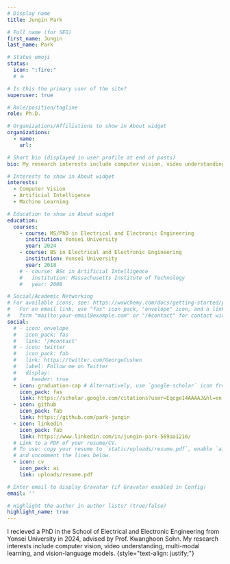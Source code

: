 ```yaml
---
# Display name
title: Jungin Park

# Full name (for SEO)
first_name: Jungin
last_name: Park

# Status emoji
status:
  icon: ":fire:"
  # ☕️

# Is this the primary user of the site?
superuser: true

# Role/position/tagline
role: Ph.D.

# Organizations/Affiliations to show in About widget
organizations:
  - name: 
    url: 

# Short bio (displayed in user profile at end of posts)
bio: My research interests include computer vision, video understanding, multimodal learning, and vision-language models.

# Interests to show in About widget
interests:
  - Computer Vision
  - Artificial Intelligence
  - Machine Learning

# Education to show in About widget
education:
  courses:
    - course: MS/PhD in Electrical and Electronic Engineering
      institution: Yonsei University
      year: 2024
    - course: BS in Electrical and Electronic Engineering
      institution: Yonsei University
      year: 2018
    # - course: BSc in Artificial Intelligence
    #   institution: Massachusetts Institute of Technology
    #   year: 2008

# Social/Academic Networking
# For available icons, see: https://wowchemy.com/docs/getting-started/page-builder/#icons
#   For an email link, use "fas" icon pack, "envelope" icon, and a link in the
#   form "mailto:your-email@example.com" or "/#contact" for contact widget.
social:
  # - icon: envelope
  #   icon_pack: fas
  #   link: '/#contact'
  # - icon: twitter
  #   icon_pack: fab
  #   link: https://twitter.com/GeorgeCushen
  #   label: Follow me on Twitter
  #   display:
  #     header: true
  - icon: graduation-cap # Alternatively, use `google-scholar` icon from `ai` icon pack
    icon_pack: fas
    link: https://scholar.google.com/citations?user=Eqcge14AAAAJ&hl=en
  - icon: github
    icon_pack: fab
    link: https://github.com/park-jungin
  - icon: linkedin
    icon_pack: fab
    link: https://www.linkedin.com/in/jungin-park-569aa1216/
  # Link to a PDF of your resume/CV.
  # To use: copy your resume to `static/uploads/resume.pdf`, enable `ai` icons in `params.yaml`,
  # and uncomment the lines below.
  - icon: cv
    icon_pack: ai
    link: uploads/resume.pdf

# Enter email to display Gravatar (if Gravatar enabled in Config)
email: ''

# Highlight the author in author lists? (true/false)
highlight_name: true
---
```


<!-- Alice Wu is a professor of artificial intelligence at the Stanford AI Lab. Her research interests include distributed robotics, mobile computing and programmable matter. She leads the Robotic Neurobiology group, which develops self-reconfiguring robots, systems of self-organizing robots, and mobile sensor networks.
{style="text-align: justify;"} -->
I recieved a PhD in the School of Electrical and Electronic Engineering from Yonsei University in 2024, advised by Prof. Kwanghoon Sohn.
My research interests include computer vision, video understanding, multi-modal learning, and vision-language models.
{style="text-align: justify;"}